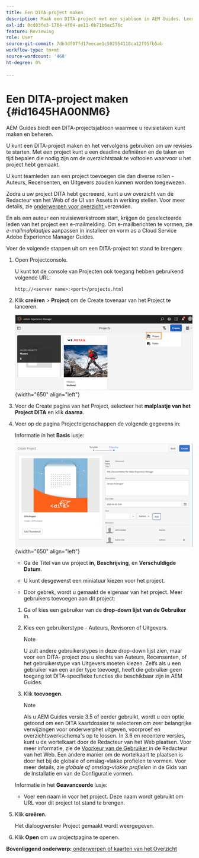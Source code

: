 ```yaml
---
title: Een DITA-project maken
description: Maak een DITA-project met een sjabloon in AEM Guides. Leer hoe u een DITA-project kunt gebruiken om de revisies te starten.
exl-id: 0cd83fe3-1764-4f04-ae11-0b71b6ac576c
feature: Reviewing
role: User
source-git-commit: 7db3df07fd17eecae1c502554118ca12f95fb5ab
workflow-type: tm+mt
source-wordcount: '468'
ht-degree: 0%

---
```


# Een DITA-project maken {#id1645HA00NM6}

AEM Guides biedt een DITA-projectsjabloon waarmee u revisietaken kunt maken en beheren.

U kunt een DITA-project maken en het vervolgens gebruiken om uw revisies te starten. Met een project kunt u een deadline definiëren en de taken en tijd bepalen die nodig zijn om de overzichtstaak te voltooien waarvoor u het project hebt gemaakt.

U kunt teamleden aan een project toevoegen die dan diverse rollen - Auteurs, Recensenten, en Uitgevers zouden kunnen worden toegewezen.

Zodra u uw project DITA hebt gecreeerd, kunt u uw overzicht van de Redacteur van het Web of de UI van Assets in werking stellen. Voor meer details, zie [ onderwerpen voor overzicht ](review-send-topics-for-review.md#) verzenden.

En als een auteur een revisiewerkstroom start, krijgen de geselecteerde leden van het project een e-mailmelding. Om e-mailberichten te vormen, zie *e-mailmalplaatjes* aanpassen in installeer en vorm as a Cloud Service Adobe Experience Manager Guides.

Voer de volgende stappen uit om een DITA-project tot stand te brengen:

1. Open Projectconsole.

   U kunt tot de console van Projecten ook toegang hebben gebruikend volgende URL:

   ```http
   http://<server name>:<port>/projects.html
   ```

1. Klik **creëren** \> **Project** om de Create tovenaar van het Project te lanceren.

   ![](images/project-console-63.png){width="650" align="left"}

1. Voor de Create pagina van het Project, selecteer het **malplaatje van het Project DITA** en klik **daarna**.

1. Voer op de pagina Projecteigenschappen de volgende gegevens in:

   Informatie in het **Basis** lusje:

   ![](images/create-project.png){width="650" align="left"}

   - Ga de Titel van uw project **in**, **Beschrijving**, en **Verschuldigde Datum**.

   - U kunt desgewenst een miniatuur kiezen voor het project.

   - Door gebrek, wordt u gemaakt de eigenaar van het project. Meer gebruikers toevoegen aan dit project:

   1. Ga of kies een gebruiker van de **drop-down lijst van de Gebruiker** in.

   1. Kies een gebruikerstype - Auteurs, Revisoren of Uitgevers.

      >[!NOTE]
      >
      >U zult andere gebruikerstypes in deze drop-down lijst zien, maar voor een DITA- project zou u slechts van Auteurs, Recensenten, of het gebruikerstype van Uitgevers moeten kiezen. Zelfs als u een gebruiker van een ander type toevoegt, heeft die gebruiker geen toegang tot DITA-specifieke functies die beschikbaar zijn in AEM Guides.

   1. Klik **toevoegen**.

      >[!NOTE]
      >
      >Als u AEM Guides versie 3.5 of eerder gebruikt, wordt u een optie getoond om een DITA kaartdossier te selecteren om zeer belangrijke verwijzingen voor onderwerphet uitgeven, voorproef en overzichtswerkschema&#39;s op te lossen. In 3.6 en recentere versies, kunt u de wortelkaart door de Redacteur van het Web plaatsen. Voor meer informatie, zie de [ Voorkeur van de Gebruiker ](web-editor-features.md#id2087G0P40SB) in de Redacteur van het Web. Een andere manier om de wortelkaart te plaatsen is door het bij de globale of omslag-vlakke profielen te vormen. Voor meer details, zie *globale of omslag-vlakke profielen* in de Gids van de Installatie en van de Configuratie vormen.

   Informatie in het **Geavanceerde** lusje:

   - Voer een naam in voor het project. Deze naam wordt gebruikt om URL voor dit project tot stand te brengen.

1. Klik **creëren**.

   Het dialoogvenster Project gemaakt wordt weergegeven.

1. Klik **Open** om uw projectpagina te openen.


**Bovenliggend onderwerp:**[ onderwerpen of kaarten van het Overzicht ](review.md)
